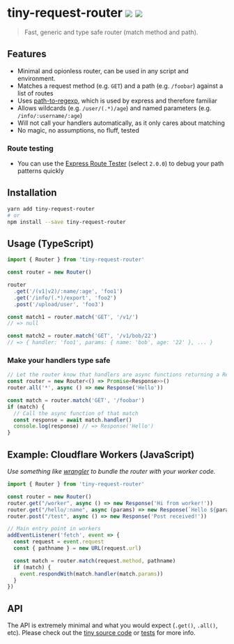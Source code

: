 # tiny-request-router [![ ](https://travis-ci.org/berstend/tiny-request-router.svg?branch=master)](https://travis-ci.org/berstend/tiny-request-router) [![ ](https://img.shields.io/npm/v/tiny-request-router.svg)](https://www.npmjs.com/package/tiny-request-router)

> Fast, generic and type safe router (match method and path).

## Features

* Minimal and opionless router, can be used in any script and environment.
* Matches a request method (e.g. `GET`) and a path (e.g. `/foobar`) against a list of routes
* Uses [path-to-regexp](https://github.com/pillarjs/path-to-regexp), which is used by express and therefore familiar
* Allows wildcards (e.g. `/user/(.*)/age`) and named parameters (e.g. `/info/:username/:age`)
* Will not call your handlers automatically, as it only cares about matching
* No magic, no assumptions, no fluff, tested

### Route testing

* You can use the [Express Route Tester](https://forbeslindesay.github.io/express-route-tester/) (select `2.0.0`) to debug your path patterns quickly


## Installation

```bash
yarn add tiny-request-router
# or
npm install --save tiny-request-router
```

## Usage (TypeScript)

```typescript
import { Router } from 'tiny-request-router'

const router = new Router()

router
  .get('/(v1|v2)/:name/:age', 'foo1')
  .get('/info/(.*)/export', 'foo2')
  .post('/upload/user', 'foo3')

const match1 = router.match('GET', '/v1/')
// => null

const match2 = router.match('GET', '/v1/bob/22')
// => { handler: 'foo1', params: { name: 'bob', age: '22' }, ... }
```

### Make your handlers type safe

```typescript
// Let the router know that handlers are async functions returning a Response
const router = new Router<() => Promise<Response>>()
router.all('*', async () => new Response('Hello'))

const match = router.match('GET', '/foobar')
if (match) {
  // Call the async function of that match
  const response = await match.handler()
  console.log(response) // => Response('Hello')
}
```

## Example: Cloudflare Workers (JavaScript)

_Use something like [wrangler](https://github.com/cloudflare/wrangler) to bundle the router with your worker code._

```js
import { Router } from 'tiny-request-router'

const router = new Router()
router.get("/worker", async () => new Response('Hi from worker!'))
router.get("/hello/:name", async (params) => new Response(`Hello ${params.name}!`))
router.post("/test", async () => new Response('Post received!'))

// Main entry point in workers
addEventListener('fetch', event => {
  const request = event.request
  const { pathname } = new URL(request.url)

  const match = router.match(request.method, pathname)
  if (match) {
    event.respondWith(match.handler(match.params))
  }
})

```

## API

The API is extremely minimal and what you would expect (`.get()`, `.all()`, etc). Please check out the [tiny source code](src/router.ts) or [tests](test/functionality.ts) for more info.
